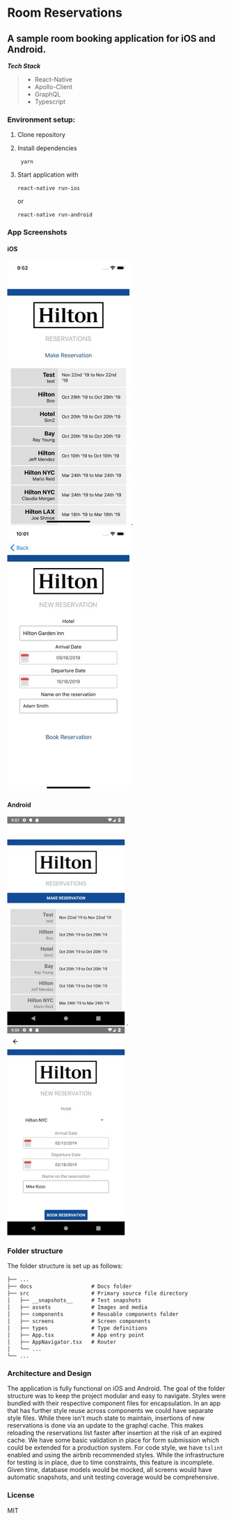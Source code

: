 # Room Reservations

## A sample room booking application for iOS and Android.


*__Tech Stack__*
> * React-Native
> * Apollo-Client
> * GraphQL
> * Typescript

### Environment setup:

1. Clone repository

1. Install dependencies 
    ```
     yarn 
    ```
1. Start application with

    ``` 
    react-native run-ios
    ```

    or

    ``` 
    react-native run-android
    ```



### App Screenshots

#### iOS
![Reservations Screenshot](docs/thumb/reservations-screenshot-ios.jpg?raw=true "Reservations")
.
![New Reservation Screenshot](docs/thumb/new-reservation-screenshot-ios.jpg?raw=true "Reservations")


#### Android
![Reservations Screenshot](docs/thumb/reservations-screenshot-android.jpg?raw=true "Reservations") 
.
![New Reservation Screenshot](docs/thumb/new-reservation-screenshot-android.jpg?raw=true "Reservations")


### Folder structure

The folder structure is set up as follows:

    
    ├── ...
    ├── docs                   # Docs folder
    ├── src                    # Primary source file directory
    │   ├── __snapshots__      # Test snapshots
    │   ├── assets             # Images and media
    │   ├── components         # Reusable components folder
    │   ├── screens            # Screen components
    │   ├── types              # Type definitions
    │   ├── App.tsx            # App entry point
    │   ├── AppNavigator.tsx   # Router
    │   └── ...
    └── ...


### Architecture and Design

The application is fully functional on iOS and Android.  The goal of the folder structure was to keep the project 
modular and easy to navigate.  Styles were bundled with their respective component files for encapsulation. In an app 
that has further style reuse across components we could have separate style files. While there isn't much state to
maintain, insertions of new reservations is done via an update to the graphql cache.  This makes reloading the 
reservations list faster after insertion at the risk of an expired cache.  We have some basic validation in place for
form submission which could be extended for a production system.  For code style, we have `tslint` enabled and using the
airbnb recommended styles.  While the infrastructure for testing is in place, due to time constraints, this feature is 
incomplete. Given time, database models would be mocked, all screens would have automatic snapshots, and unit testing 
coverage would be comprehensive.


### License

MIT
